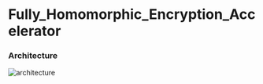 # Fully_Homomorphic_Encryption_Accelerator

### Architecture
![architecture](https://github.com/snyhlxde1/Fully_Homomorphic_Encryption_Accelerator/blob/master/Design_Overview.drawio.png)
